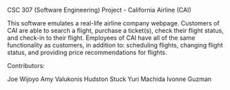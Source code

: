CSC 307 (Software Engineering) Project - California Airline (CAI) 

This software emulates a real-life airline company webpage.
Customers of CAI are able to search a flight, purchase a ticket(s), check their flight status, and check-in to their flight. 
Employees of CAI have all of the same functionality as customers, in addition to: scheduling flights, changing flight status, and providing price recommendations for flights. 

Contributors: 

Joe Wijoyo 
Amy Valukonis
Hudston Stuck 
Yuri Machida
Ivonne Guzman 

